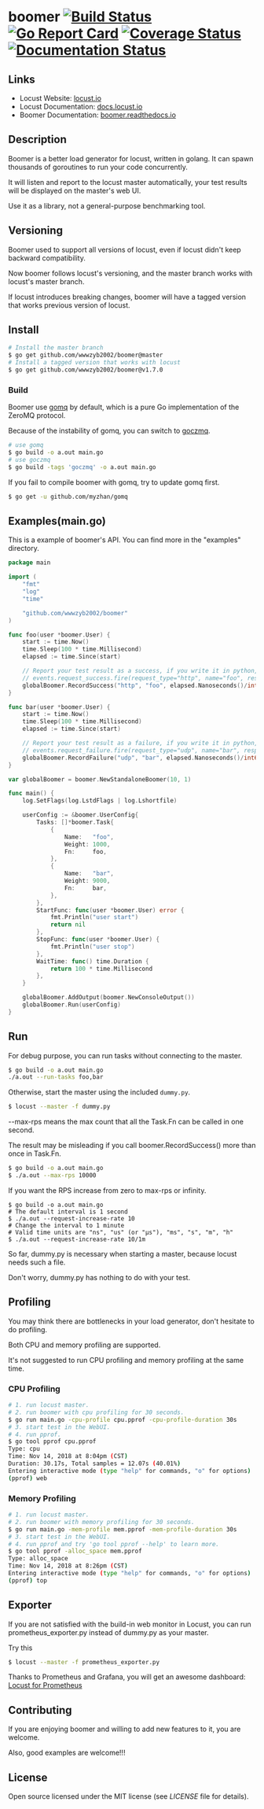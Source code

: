 # boomer [![Build Status](https://github.com/wwwzyb2002/boomer/actions/workflows/unittest.yml/badge.svg)](https://github.com/wwwzyb2002/boomer/actions) [![Go Report Card](https://goreportcard.com/badge/github.com/wwwzyb2002/boomer)](https://goreportcard.com/report/github.com/wwwzyb2002/boomer) [![Coverage Status](https://codecov.io/gh/wwwzyb2002/boomer/branch/master/graph/badge.svg)](https://codecov.io/gh/wwwzyb2002/boomer) [![Documentation Status](https://readthedocs.org/projects/boomer/badge/?version=latest)](https://boomer.readthedocs.io/en/latest/?badge=latest)

## Links

* Locust Website: <a href="http://locust.io">locust.io</a>
* Locust Documentation: <a href="http://docs.locust.io">docs.locust.io</a>
* Boomer Documentation: <a href="https://boomer.readthedocs.io">boomer.readthedocs.io</a>

## Description

Boomer is a better load generator for locust, written in golang. It can spawn thousands of goroutines to run your code concurrently.

It will listen and report to the locust master automatically, your test results will be displayed on the master's web UI.

Use it as a library, not a general-purpose benchmarking tool.

## Versioning

Boomer used to support all versions of locust, even if locust didn't keep backward compatibility.

Now boomer follows locust's versioning, and the master branch works with locust's master branch.

If locust introduces breaking changes, boomer will have a tagged version that works previous version of locust.

## Install

```bash
# Install the master branch
$ go get github.com/wwwzyb2002/boomer@master
# Install a tagged version that works with locust
$ go get github.com/wwwzyb2002/boomer@v1.7.0
```

### Build

Boomer use [gomq](https://github.com/myzhan/gomq) by default, which is a pure Go implementation of the ZeroMQ protocol.

Because of the instability of gomq, you can switch to [goczmq](https://github.com/zeromq/goczmq).

```bash
# use gomq
$ go build -o a.out main.go
# use goczmq
$ go build -tags 'goczmq' -o a.out main.go
```

If you fail to compile boomer with gomq, try to update gomq first.

```bash
$ go get -u github.com/myzhan/gomq
```

## Examples(main.go)
This is a example of boomer's API. You can find more in the "examples" directory.

```go
package main

import (
	"fmt"
	"log"
	"time"

	"github.com/wwwzyb2002/boomer"
)

func foo(user *boomer.User) {
	start := time.Now()
	time.Sleep(100 * time.Millisecond)
	elapsed := time.Since(start)

	// Report your test result as a success, if you write it in python, it will looks like this
	// events.request_success.fire(request_type="http", name="foo", response_time=100, response_length=10)
	globalBoomer.RecordSuccess("http", "foo", elapsed.Nanoseconds()/int64(time.Millisecond), int64(10))
}

func bar(user *boomer.User) {
	start := time.Now()
	time.Sleep(100 * time.Millisecond)
	elapsed := time.Since(start)

	// Report your test result as a failure, if you write it in python, it will looks like this
	// events.request_failure.fire(request_type="udp", name="bar", response_time=100, exception=Exception("udp error"))
	globalBoomer.RecordFailure("udp", "bar", elapsed.Nanoseconds()/int64(time.Millisecond), "udp error")
}

var globalBoomer = boomer.NewStandaloneBoomer(10, 1)

func main() {
	log.SetFlags(log.LstdFlags | log.Lshortfile)

	userConfig := &boomer.UserConfig{
		Tasks: []*boomer.Task{
			{
				Name:   "foo",
				Weight: 1000,
				Fn:     foo,
			},
			{
				Name:   "bar",
				Weight: 9000,
				Fn:     bar,
			},
		},
		StartFunc: func(user *boomer.User) error {
			fmt.Println("user start")
			return nil
		},
		StopFunc: func(user *boomer.User) {
			fmt.Println("user stop")
		},
		WaitTime: func() time.Duration {
			return 100 * time.Millisecond
		},
	}

	globalBoomer.AddOutput(boomer.NewConsoleOutput())
	globalBoomer.Run(userConfig)
}

```

## Run

For debug purpose, you can run tasks without connecting to the master.

```bash
$ go build -o a.out main.go
./a.out --run-tasks foo,bar
```

Otherwise, start the master using the included `dummy.py`.

```bash
$ locust --master -f dummy.py
```

--max-rps means the max count that all the Task.Fn can be called in one second.

The result may be misleading if you call boomer.RecordSuccess() more than once in Task.Fn.

```bash
$ go build -o a.out main.go
$ ./a.out --max-rps 10000
```

If you want the RPS increase from zero to max-rps or infinity.

```
$ go build -o a.out main.go
# The default interval is 1 second
$ ./a.out --request-increase-rate 10
# Change the interval to 1 minute
# Valid time units are "ns", "us" (or "µs"), "ms", "s", "m", "h"
$ ./a.out --request-increase-rate 10/1m
```

So far, dummy.py is necessary when starting a master, because locust needs such a file.

Don't worry, dummy.py has nothing to do with your test.

## Profiling

You may think there are bottlenecks in your load generator, don't hesitate to do profiling.

Both CPU and memory profiling are supported.

It's not suggested to run CPU profiling and memory profiling at the same time.

### CPU Profiling

```bash
# 1. run locust master.
# 2. run boomer with cpu profiling for 30 seconds.
$ go run main.go -cpu-profile cpu.pprof -cpu-profile-duration 30s
# 3. start test in the WebUI.
# 4. run pprof.
$ go tool pprof cpu.pprof
Type: cpu
Time: Nov 14, 2018 at 8:04pm (CST)
Duration: 30.17s, Total samples = 12.07s (40.01%)
Entering interactive mode (type "help" for commands, "o" for options)
(pprof) web
```

### Memory Profiling

```bash
# 1. run locust master.
# 2. run boomer with memory profiling for 30 seconds.
$ go run main.go -mem-profile mem.pprof -mem-profile-duration 30s
# 3. start test in the WebUI.
# 4. run pprof and try 'go tool pprof --help' to learn more.
$ go tool pprof -alloc_space mem.pprof
Type: alloc_space
Time: Nov 14, 2018 at 8:26pm (CST)
Entering interactive mode (type "help" for commands, "o" for options)
(pprof) top
```

## Exporter
If you are not satisfied with the build-in web monitor in Locust, you can run prometheus_exporter.py instead of dummy.py as your master.

Try this

```bash
$ locust --master -f prometheus_exporter.py
```

Thanks to Prometheus and Grafana, you will get an awesome dashboard: [Locust for Prometheus](https://grafana.com/grafana/dashboards/12081)

## Contributing

If you are enjoying boomer and willing to add new features to it, you are welcome.

Also, good examples are welcome!!!

## License

Open source licensed under the MIT license (see _LICENSE_ file for details).
